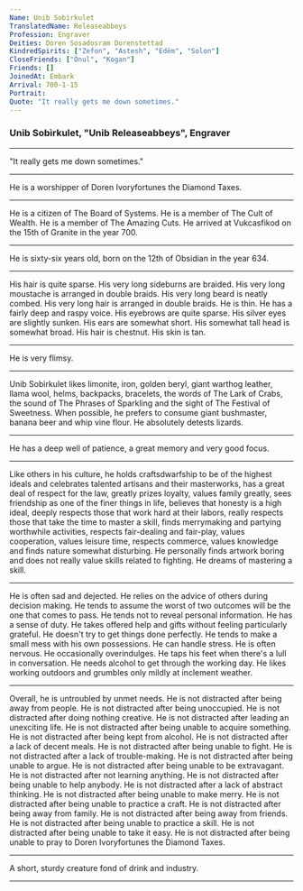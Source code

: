 ```yaml
---
Name: Unib Sobìrkulet
TranslatedName: Releaseabbeys
Profession: Engraver
Deities: Doren Sosadosram Dorenstettad
KindredSpirits: ["Zefon", "Astesh", "Edëm", "Solon"]
CloseFriends: ["Ònul", "Kogan"]
Friends: []
JoinedAt: Embark
Arrival: 700-1-15
Portrait:
Quote: "It really gets me down sometimes."
---
```


### Unib Sobìrkulet, "Unib Releaseabbeys", Engraver

---

"It really gets me down sometimes."

---

He is a worshipper of Doren Ivoryfortunes the Diamond Taxes.

---

He is a citizen of The Board of Systems. He is a member of The Cult of Wealth. He is a member of The Amazing Cuts. He
arrived at Vukcasfikod on the 15th of Granite in the year 700.

---

He is sixty-six years old, born on the 12th of Obsidian in the year 634.

---

His hair is quite sparse. His very long sideburns are braided. His very long moustache is arranged in double braids. His
very long beard is neatly combed. His very long hair is arranged in double braids. He is thin. He has a fairly deep and
raspy voice. His eyebrows are quite sparse. His silver eyes are slightly sunken. His ears are somewhat short. His
somewhat tall head is somewhat broad. His hair is chestnut. His skin is tan.

---

He is very flimsy.

---

Unib Sobìrkulet likes limonite, iron, golden beryl, giant warthog leather, llama wool, helms, backpacks, bracelets, the
words of The Lark of Crabs, the sound of The Phrases of Sparkling and the sight of The Festival of Sweetness. When
possible, he prefers to consume giant bushmaster, banana beer and whip vine flour. He absolutely detests lizards.

---

He has a deep well of patience, a great memory and very good focus.

---

Like others in his culture, he holds craftsdwarfship to be of the highest ideals and celebrates talented artisans and
their masterworks, has a great deal of respect for the law, greatly prizes loyalty, values family greatly, sees
friendship as one of the finer things in life, believes that honesty is a high ideal, deeply respects those that work
hard at their labors, really respects those that take the time to master a skill, finds merrymaking and partying
worthwhile activities, respects fair-dealing and fair-play, values cooperation, values leisure time, respects commerce,
values knowledge and finds nature somewhat disturbing. He personally finds artwork boring and does not really value
skills related to fighting. He dreams of mastering a skill.

---

He is often sad and dejected. He relies on the advice of others during decision making. He tends to assume the worst of
two outcomes will be the one that comes to pass. He tends not to reveal personal information. He has a sense of duty. He
takes offered help and gifts without feeling particularly grateful. He doesn't try to get things done perfectly. He
tends to make a small mess with his own possessions. He can handle stress. He is often nervous. He occasionally
overindulges. He taps his feet when there's a lull in conversation. He needs alcohol to get through the working day. He
likes working outdoors and grumbles only mildly at inclement weather.

---

Overall, he is untroubled by unmet needs. He is not distracted after being away from people. He is not distracted after
being unoccupied. He is not distracted after doing nothing creative. He is not distracted after leading an unexciting
life. He is not distracted after being unable to acquire something. He is not distracted after being kept from alcohol.
He is not distracted after a lack of decent meals. He is not distracted after being unable to fight. He is not
distracted after a lack of trouble-making. He is not distracted after being unable to argue. He is not distracted after
being unable to be extravagant. He is not distracted after not learning anything. He is not distracted after being
unable to help anybody. He is not distracted after a lack of abstract thinking. He is not distracted after being unable
to make merry. He is not distracted after being unable to practice a craft. He is not distracted after being away from
family. He is not distracted after being away from friends. He is not distracted after being unable to practice a skill.
He is not distracted after being unable to take it easy. He is not distracted after being unable to pray to Doren
Ivoryfortunes the Diamond Taxes.

---

A short, sturdy creature fond of drink and industry.

---
